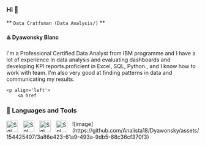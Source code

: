 ### Hi 👋

** `Data Cratfsman (Data Analysis/)` **

#### ♨️ Dyawonsky Blanc

I'm a Professional Certified Data Analyst from IBM programme and  I have a lot of experience in data analysis and evaluating dashboards and developing KPI reports.proficient in Excel, SQL, Python., and I know how to work with team. I'm also very good at finding patterns in data and communicating my results.

    <p align='left'>
        <a href


  ### 🧠 Languages and Tools

  
 <img align= "left" alt="Sql" width="30px" style="padding-right:10px;" src="https://cdn.jsdelivr.net/gh/devicons/devicon/icons/postgresql/postgresql-original-wordmark.svg" />
 <img align= "left" alt="Sql" width="30px" style="padding-right:10px;" src="https://cdn.jsdelivr.net/gh/devicons/devicon/icons/python/python-original.svg" />
 <img  align= "left" alt="Sql" width="30px" style="padding-right:10px;" src="https://cdn.jsdelivr.net/gh/devicons/devicon/icons/github/github-original.svg" />
 <img align= "left" alt="Sql" width="30px" style="padding-right:10px;" src="https://cdn.jsdelivr.net/gh/devicons/devicon/icons/git/git-original.svg" />
 ![image](https://github.com/Analista18/Dyawonsky/assets/154425407/3a86e423-61a9-493a-9db5-88c36cf370f3)

 <br />
  
  #       
          
          
          
